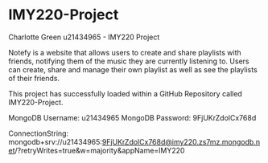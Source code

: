 # IMY220-Project
Charlotte Green u21434965 - IMY220 Project

Notefy is a website that allows users to create and share playlists with friends, notifying them of the music they are currently listening to. Users can create, share and manage their own playlist as well as see the playlists of their friends.

This project has successfully loaded within a GitHub Repository called IMY220-Project.

MongoDB Username: u21434965
MongoDB Password: 9FjUKrZdolCx768d

ConnectionString: mongodb+srv://u21434965:9FjUKrZdolCx768d@imy220.zs7mz.mongodb.net/?retryWrites=true&w=majority&appName=IMY220